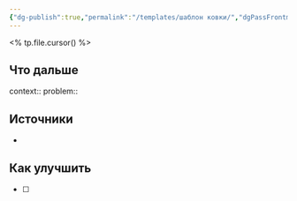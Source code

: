 ```yaml
---
{"dg-publish":true,"permalink":"/templates/шаблон ковки/","dgPassFrontmatter":true}
---
```



<% tp.file.cursor() %>


## Что дальше



context:: 
problem::

## Источники



- 

## Как улучшить

- [ ] 
